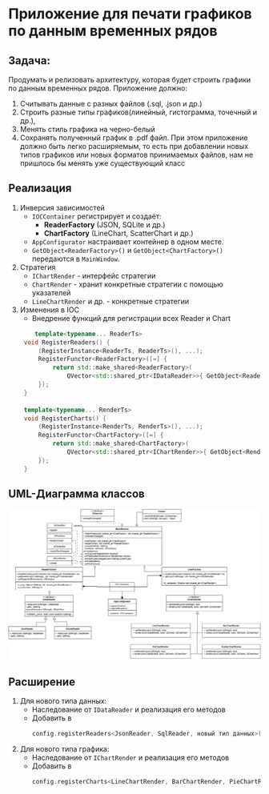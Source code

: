 # Приложение для печати графиков по данным временных рядов
## Задача:
Продумать и релизовать архитектуру, которая будет строить графики по данным временных рядов. 
Приложение должно: 
1. Cчитывать данные с разных файлов (.sql, .json и др.)
2. Строить разные типы графиков(линейный, гистограмма, точечный и др.), 
3. Менять стиль графика на черно-белый
4. Сохранять полученный график в .pdf файл.
При этом приложение должно быть легко расширяемым, то есть при добавлении новых типов графиков или новых форматов принимаемых файлов, нам 
не пришлось бы менять уже существующий класс
## Реализация
1. Инверсия зависимостей
   - `IOCContainer` регистрирует и создаёт:
      - **ReaderFactory** (JSON, SQLite и др.)
      - **ChartFactory** (LineChart, ScatterChart и др.)
   - `AppConfigurator` настраивает контейнер в одном месте.
   - `GetObject<ReaderFactory>()` и `GetObject<ChartFactory>()` передаются в `MainWindow`.
2. Стратегия
   - `IChartRender` - интерфейс стратегии
   - `ChartRender` - хранит конкретные стратегии с помощью указателей
   - `LineChartRender` и др. - конкретные стратегии
3. Изменения в IOC
   - Внедрение функций для регистрации всех Reader и Chart
   ``` c++
       template<typename... ReaderTs>
    void RegisterReaders() {
        (RegisterInstance<ReaderTs, ReaderTs>(), ...);
        RegisterFunctor<ReaderFactory>([=] {
            return std::make_shared<ReaderFactory>(
                QVector<std::shared_ptr<IDataReader>>{ GetObject<ReaderTs>()... });
        });
    }

    template<typename... RenderTs>
    void RegisterCharts() {
        (RegisterInstance<RenderTs, RenderTs>(), ...);
        RegisterFunctor<ChartFactory>([=] {
            return std::make_shared<ChartFactory>(
                QVector<std::shared_ptr<IChartRender>>{ GetObject<RenderTs>()... });
        });
    }
   ```
## UML-Диаграмма классов
![UML-диаграмма](https://github.com/DeadFiender/Lab_Ioc/blob/LabGraphics/UML_For3rdLab.jpg)

## Расширение
1. Для нового типа данных:
   - Наследование от `IDataReader` и реализация его методов
   - Добавить в
     ``` c++
     config.registerReaders<JsonReader, SqlReader, новый тип данных>();
     ```
2. Для нового типа графика:
   - Наследование от `IChartRender` и реализация его методов
   - Добавить в
     ``` c++
     config.registerCharts<LineChartRender, BarChartRender, PieChartRender, ScatterChartRender, новый тип графика>();
     ```
